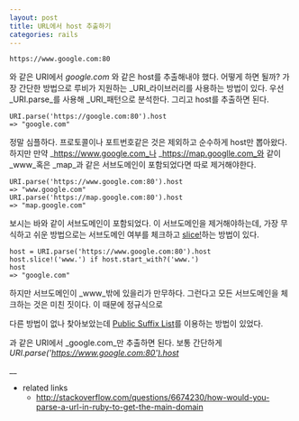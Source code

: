 ```yaml
---
layout: post
title: URL에서 host 추출하기
categories: rails
---
```


```https://www.google.com:80```

와 같은 URI에서 _google.com_ 와 같은 host를 추출해내야 했다. 어떻게 하면 될까? 가장 간단한 방법으로 루비가 지원하는 _URI_라이브러리를 사용하는 방법이 있다. 우선 _URI.parse_를 사용해 _URI_패턴으로 분석한다. 그리고 host를 추출하면 된다.

```
URI.parse('https://google.com:80').host
=> "google.com"
```

정말 심플하다. 프로토콜이나 포트번호같은 것은 제외하고 순수하게 host만 뽑아왔다. 하지만 만약 _https://www.google.com_나 _https://map.googlle.com_와 같이 _www_혹은 _map_과 같은 서브도메인이 포함되었다면 따로 제거해야한다.

```
URI.parse('https://www.google.com:80').host
=> "www.google.com"
URI.parse('https://map.google.com:80').host
=> "map.google.com"
```

보시는 바와 같이 서브도메인이 포함되었다. 이 서브도메인을 제거해야하는데, 가장 무식하고 쉬운 방법으로는 서브도메인 여부를 체크하고 [slice!](http://ruby-doc.org/core-2.2.0/String.html#method-i-slice-21)하는 방법이 있다. 

```
host = URI.parse('https://www.google.com:80').host
host.slice!('www.') if host.start_with?('www.')
host
=> "google.com"
```

하지만 서브도메인이 _www_밖에 있을리가 만무하다. 그런다고 모든 서브도메인을 체크하는 것은 미친 짓이다. 이 때문에 정규식으로 

 다른 방법이 없나 찾아보았는데 [Public Suffix List](https://publicsuffix.org)를 이용하는 방법이 있었다.

과 같은 URI에서 _google.com_만 추출하면 된다. 보통 간단하게 _URI.parse('https://www.google.com:80').host_

__
 * related links
   * http://stackoverflow.com/questions/6674230/how-would-you-parse-a-url-in-ruby-to-get-the-main-domain